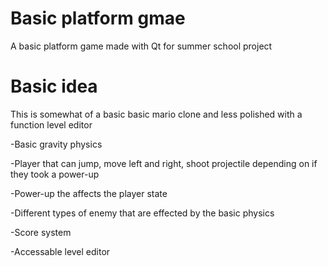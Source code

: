 # Basic platform gmae
A basic platform game made with Qt for summer school project


# Basic idea
This is somewhat of a basic basic mario clone and less polished with a function level editor

-Basic gravity physics

-Player that can jump, move left and right, shoot projectile depending on if they took a power-up

-Power-up the affects the player state

-Different types of enemy that are effected by the basic physics

-Score system

-Accessable level editor

